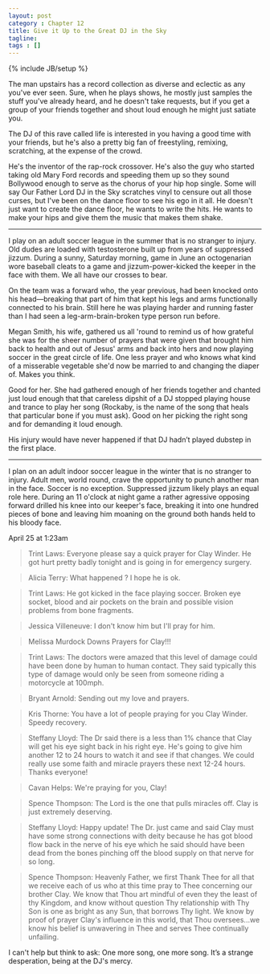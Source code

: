 ```yaml
---
layout: post
category : Chapter 12
title: Give it Up to the Great DJ in the Sky
tagline:
tags : []
---
```

{% include JB/setup %}

The man upstairs has a record collection as diverse and eclectic as any you've ever seen. Sure, when he plays shows, he mostly just samples the stuff you've already heard, and he doesn't take requests, but if you get a group of your friends together and shout loud enough he might just satiate you.

The DJ of this rave called life is interested in you having a good time with your friends, but he's also a pretty big fan of freestyling, remixing, scratching, at the expense of the crowd.

He's the inventor of the rap-rock crossover. He's also the guy who started taking old Mary Ford records and speeding them up so they sound Bollywood enough to serve as the chorus of your hip hop single. Some will say Our Father Lord DJ in the Sky scratches vinyl to censure out all those curses, but I've been on the dance floor to see his ego in it all. He doesn't just want to create the dance floor, he wants to write the hits. He wants to make your hips and give them the music that makes them shake.

-----------------

I play on an adult soccer league in the summer that is no stranger to injury. Old dudes are loaded with testosterone built up from years of suppressed jizzum. During a sunny, Saturday morning, game in June an octogenarian wore baseball cleats to a game and jizzum-power-kicked the keeper in the face with them. We all have our crosses to bear.

On the team was a forward who, the year previous, had been knocked onto his head—breaking that part of him that kept his legs and arms functionally connected to his brain. Still here he was playing harder and running faster than I had seen a leg-arm-brain-broken type person run before. 

Megan Smith, his wife, gathered us all 'round to remind us of how grateful she was for the sheer number of prayers that were given that brought him back to health and out of Jesus' arms and back into hers and now playing soccer in the great circle of life. One less prayer and who knows what kind of a misserable vegetable she'd now be married to and changing the diaper of. Makes you think.

Good for her. She had gathered enough of her friends together and chanted just loud enough that that careless dipshit of a DJ stopped playing house and trance to play her song (Rockaby, is the name of the song that heals that particular bone if you must ask). Good on her picking the right song and for demanding it loud enough.

His injury would have never happened if that DJ hadn’t played dubstep in the first place.

---------

I plan on an adult indoor soccer league in the winter that is no stranger to injury. Adult men, world round, crave the opportunity to punch another man in the face. Soccer is no exception.   Suppressed jizzum likely plays an equal role here. During an 11 o'clock at night game a rather agressive opposing forward drilled his knee into our keeper's face, breaking it into one hundred pieces of bone and leaving him moaning on the ground both hands held to his bloody face.

April 25 at 1:23am

> Trint Laws: Everyone please say a quick prayer for Clay Winder. He got hurt pretty badly tonight and is going in for emergency surgery.

> Alicia Terry: What happened ? I hope he is ok.

> Trint Laws: He got kicked in the face playing soccer. Broken eye socket, blood and air pockets on the brain and possible vision problems from bone fragments.

> Jessica Villeneuve: I don't know him but I'll pray for him.

> Melissa Murdock Downs Prayers for Clay!!!

> Trint Laws: The doctors were amazed that this level of damage could have been done by human to human contact. They said typically this type of damage would only be seen from someone riding a motorcycle at 100mph.

> Bryant Arnold: Sending out my love and prayers.

> Kris Thorne: You have a lot of people praying for you Clay Winder. Speedy recovery.

> Steffany Lloyd: The Dr said there is a less than 1% chance that Clay will get his eye sight back in his right eye. He's going to give him another 12 to 24 hours to watch it and see if that changes. We could really use some faith and miracle prayers these next 12-24 hours. Thanks everyone!

> Cavan Helps: We're praying for you, Clay!

> Spence Thompson: The Lord is the one that pulls miracles off. Clay is just extremely deserving.

> Steffany Lloyd: Happy update! The Dr. just came and said Clay must have some strong connections with deity because he has got blood flow back in the nerve of his eye which he said should have been dead from the bones pinching off the blood supply on that nerve for so long.

> Spence Thompson: Heavenly Father, we first Thank Thee for all that we receive each of us who at this time pray to Thee concerning our brother Clay. We know that Thou art mindful of even they the least of thy Kingdom, and know without question Thy relationship with Thy Son is one as bright as any Sun, that borrows Thy light. We know by proof of prayer Clay's influence in this world, that Thou oversees...we know his belief is unwavering in Thee and serves Thee continually unfailing.

I can't help but think to ask: One more song, one more song. It’s a strange desperation, being at the DJ's mercy.

